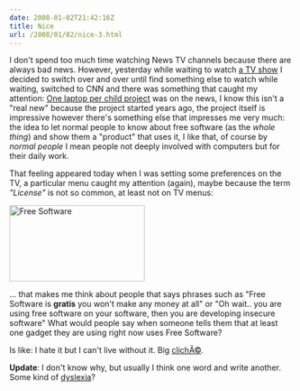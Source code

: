 ```yaml
---
date: 2008-01-02T21:42:16Z
title: Nice
url: /2008/01/02/nice-3.html
---
```


<p>I don't spend too much time watching News TV channels because there are always bad news. However, yesterday while waiting to watch <a href="http://en.wikipedia.org/wiki/Supernatural_(TV_series)">a TV show</a> I decided to switch over and over until find something else to watch while waiting,  switched to CNN and there was something that caught my attention: <a href="http://laptop.org/">One laptop per child project</a> was on the news, I know this isn't a "real new" because the project started years ago, the project itself is impressive however there's something else that impresses me very much: the idea to let normal people to know about free software (as the <em>whole thing</em>) and show them a "product" that uses it, I like that, of course by <em>normal people</em> I mean people not deeply involved with computers but for their daily work.</p>
<p>That feeling appeared today when I was setting some preferences on the TV, a particular menu caught my attention (again), maybe because the term <em>"License"</em> is not so common, at least not on TV menus:</p>
<p><a href="http://www.flickr.com/photos/mariocarrion/2160708566/" title="Free Software by Mario CarriÃ³n, on Flickr"><img src="http://farm3.static.flickr.com/2172/2160708566_5ee7e66cfd_m.jpg" width="240" height="135" alt="Free Software" /></a></p>
<p>... that makes me think about people that says phrases such as "Free Software is <strong>gratis</strong> you won't make any money at all" or "Oh wait.. you are using free software on your software, then you are developing insecure software" What would people say when someone tells them that at least one gadget they are using right now uses Free Software?</p>
<p>Is like: I hate it but I can't live without it. Big <a href="http://en.wikipedia.org/wiki/Clich%C3%A9">clichÃ©</a>.</p>
<p><strong>Update</strong>: I don't know why, but usually I think one word and write another. Some kind of <a href="http://en.wikipedia.org/wiki/Dyslexia">dyslexia</a>? </p>
